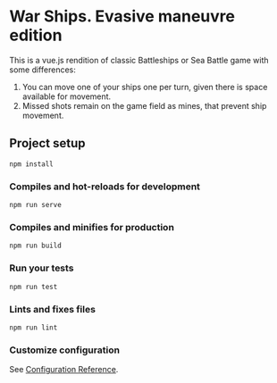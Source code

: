 # War Ships. Evasive maneuvre edition
This is a vue.js rendition of classic Battleships or Sea Battle game with some differences:
1. You can move one of your ships one per turn, given there is space available for movement.
2. Missed shots remain on the game field as mines, that prevent ship movement.

## Project setup
```
npm install
```

### Compiles and hot-reloads for development
```
npm run serve
```

### Compiles and minifies for production
```
npm run build
```

### Run your tests
```
npm run test
```

### Lints and fixes files
```
npm run lint
```

### Customize configuration
See [Configuration Reference](https://cli.vuejs.org/config/).
